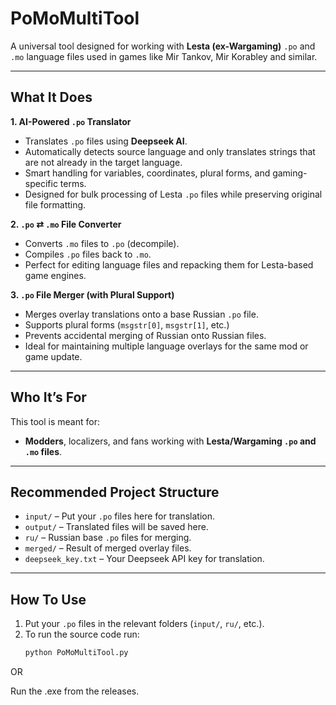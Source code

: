 #  PoMoMultiTool

A universal tool designed for working with **Lesta (ex-Wargaming)** `.po` and `.mo` language files used in games like Mir Tankov, Mir Korabley and similar.

---

##  What It Does

 **1. AI-Powered `.po` Translator**  
- Translates `.po` files using **Deepseek AI**.
- Automatically detects source language and only translates strings that are not already in the target language.
- Smart handling for variables, coordinates, plural forms, and gaming-specific terms.
- Designed for bulk processing of Lesta `.po` files while preserving original file formatting.

**2. `.po` ⇄ `.mo` File Converter**  
- Converts `.mo` files to `.po` (decompile).
- Compiles `.po` files back to `.mo`.
- Perfect for editing language files and repacking them for Lesta-based game engines.

 **3. `.po` File Merger (with Plural Support)**  
- Merges overlay translations onto a base Russian `.po` file.
- Supports plural forms (`msgstr[0]`, `msgstr[1]`, etc.)
- Prevents accidental merging of Russian onto Russian files.
- Ideal for maintaining multiple language overlays for the same mod or game update.

---

## **Who It’s For**

This tool is meant for:
- **Modders**, localizers, and fans working with **Lesta/Wargaming `.po` and `.mo` files**.

---



##  **Recommended Project Structure**

- `input/` – Put your `.po` files here for translation.
- `output/` – Translated files will be saved here.
- `ru/` – Russian base `.po` files for merging.
- `merged/` – Result of merged overlay files.
- `deepseek_key.txt` – Your Deepseek API key for translation.

---

## **How To Use**

1. Put your `.po` files in the relevant folders (`input/`, `ru/`, etc.).
2. To run the source code run:
   ```bash
   python PoMoMultiTool.py

   ```
OR

Run the .exe from the releases.
